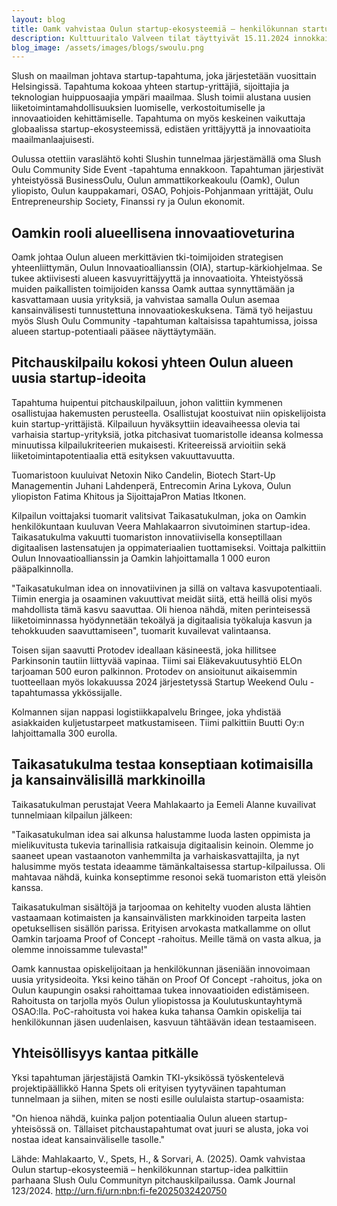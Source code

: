 ```yaml
---
layout: blog
title: Oamk vahvistaa Oulun startup-ekosysteemiä – henkilökunnan startup-idea palkittiin parhaana Slush Oulu Communityn pitchauskilpailussa
description: Kulttuuritalo Valveen tilat täyttyivät 15.11.2024 innokkaista kasvuyrittäjistä, opiskelijoista ja yrityselämän asiantuntijoista, kun Slush Oulu Community Side Event -tapahtuma kokosi yhteen alueen startup-kentän parhaat ideat ja verkostoitumisesta kiinnostuneet osallistujat. Tapahtuma tarjosi inspiroivia puheenvuoroja, käytännön oppia ja unohtumatonta kilpailujännitystä – kaikki kansainvälisen startup-kulttuurin hengessä.
blog_image: /assets/images/blogs/swoulu.png
---
```

Slush on maailman johtava startup-tapahtuma, joka järjestetään vuosittain Helsingissä. Tapahtuma kokoaa yhteen startup-yrittäjiä, sijoittajia ja teknologian huippuosaajia ympäri maailmaa. Slush toimii alustana uusien liiketoimintamahdollisuuksien luomiselle, verkostoitumiselle ja innovaatioiden kehittämiselle. Tapahtuma on myös keskeinen vaikuttaja globaalissa startup-ekosysteemissä, edistäen yrittäjyyttä ja innovaatioita maailmanlaajuisesti.

Oulussa otettiin varaslähtö kohti Slushin tunnelmaa järjestämällä oma Slush Oulu Community Side Event -tapahtuma ennakkoon. Tapahtuman järjestivät yhteistyössä BusinessOulu, Oulun ammattikorkeakoulu (Oamk), Oulun yliopisto, Oulun kauppakamari, OSAO, Pohjois-Pohjanmaan yrittäjät, Oulu Entrepreneurship Society, Finanssi ry ja Oulun ekonomit.

## Oamkin rooli alueellisena innovaatioveturina

Oamk johtaa Oulun alueen merkittävien tki-toimijoiden strategisen yhteenliittymän, Oulun Innovaatioallianssin (OIA), startup-kärkiohjelmaa. Se tukee aktiivisesti alueen kasvuyrittäjyyttä ja innovaatioita. Yhteistyössä muiden paikallisten toimijoiden kanssa Oamk auttaa synnyttämään ja kasvattamaan uusia yrityksiä, ja vahvistaa samalla Oulun asemaa kansainvälisesti tunnustettuna innovaatiokeskuksena. Tämä työ heijastuu myös Slush Oulu Community -tapahtuman kaltaisissa tapahtumissa, joissa alueen startup-potentiaali pääsee näyttäytymään.

## Pitchauskilpailu kokosi yhteen Oulun alueen uusia startup-ideoita

Tapahtuma huipentui pitchauskilpailuun, johon valittiin kymmenen osallistujaa hakemusten perusteella. Osallistujat koostuivat niin opiskelijoista kuin startup-yrittäjistä. Kilpailuun hyväksyttiin ideavaiheessa olevia tai varhaisia startup-yrityksiä, jotka pitchasivat tuomaristolle ideansa kolmessa minuutissa kilpailukriteerien mukaisesti. Kriteereissä arvioitiin sekä liiketoimintapotentiaalia että esityksen vakuuttavuutta.

Tuomaristoon kuuluivat Netoxin Niko Candelin, Biotech Start-Up Managementin Juhani Lahdenperä, Entrecomin Arina Lykova, Oulun yliopiston Fatima Khitous ja SijoittajaPron Matias Itkonen.

Kilpailun voittajaksi tuomarit valitsivat Taikasatukulman, joka on Oamkin henkilökuntaan kuuluvan Veera Mahlakaarron sivutoiminen startup-idea. Taikasatukulma vakuutti tuomariston innovatiivisella konseptillaan digitaalisen lastensatujen ja oppimateriaalien tuottamiseksi. Voittaja palkittiin Oulun Innovaatioallianssin ja Oamkin lahjoittamalla 1 000 euron pääpalkinnolla.

"Taikasatukulman idea on innovatiivinen ja sillä on valtava kasvupotentiaali. Tiimin energia ja osaaminen vakuuttivat meidät siitä, että heillä olisi myös mahdollista tämä kasvu saavuttaa. Oli hienoa nähdä, miten perinteisessä liiketoiminnassa hyödynnetään tekoälyä ja digitaalisia työkaluja kasvun ja tehokkuuden saavuttamiseen", tuomarit kuvailevat valintaansa.

Toisen sijan saavutti Protodev ideallaan käsineestä, joka hillitsee Parkinsonin tautiin liittyvää vapinaa. Tiimi sai Eläkevakuutusyhtiö ELOn tarjoaman 500 euron palkinnon. Protodev on ansioitunut aikaisemmin tuotteellaan myös lokakuussa 2024 järjestetyssä Startup Weekend Oulu -tapahtumassa ykkössijalle.

Kolmannen sijan nappasi logistiikkapalvelu Bringee, joka yhdistää asiakkaiden kuljetustarpeet matkustamiseen. Tiimi palkittiin Buutti Oy:n lahjoittamalla 300 eurolla.

## Taikasatukulma testaa konseptiaan kotimaisilla ja kansainvälisillä markkinoilla 

Taikasatukulman perustajat Veera Mahlakaarto ja Eemeli Alanne kuvailivat tunnelmiaan kilpailun jälkeen:

"Taikasatukulman idea sai alkunsa halustamme luoda lasten oppimista ja mielikuvitusta tukevia tarinallisia ratkaisuja digitaalisin keinoin. Olemme jo saaneet upean vastaanoton vanhemmilta ja varhaiskasvattajilta, ja nyt halusimme myös testata ideaamme tämänkaltaisessa startup-kilpailussa. Oli mahtavaa nähdä, kuinka konseptimme resonoi sekä tuomariston että yleisön kanssa.

Taikasatukulman sisältöjä ja tarjoomaa on kehitelty vuoden alusta lähtien vastaamaan kotimaisten ja kansainvälisten markkinoiden tarpeita lasten opetuksellisen sisällön parissa. Erityisen arvokasta matkallamme on ollut Oamkin tarjoama Proof of Concept -rahoitus. Meille tämä on vasta alkua, ja olemme innoissamme tulevasta!"

Oamk kannustaa opiskelijoitaan ja henkilökunnan jäseniään innovoimaan uusia yritysideoita. Yksi keino tähän on Proof Of Concept -rahoitus, joka on Oulun kaupungin osaksi rahoittamaa tukea innovaatioiden edistämiseen. Rahoitusta on tarjolla myös Oulun yliopistossa ja Koulutuskuntayhtymä OSAO:lla. PoC-rahoitusta voi hakea kuka tahansa Oamkin opiskelija tai henkilökunnan jäsen uudenlaisen, kasvuun tähtäävän idean testaamiseen.

## Yhteisöllisyys kantaa pitkälle

Yksi tapahtuman järjestäjistä Oamkin TKI-yksikössä työskentelevä projektipäällikkö Hanna Spets oli erityisen tyytyväinen tapahtuman tunnelmaan ja siihen, miten se nosti esille oululaista startup-osaamista:

"On hienoa nähdä, kuinka paljon potentiaalia Oulun alueen startup-yhteisössä on. Tällaiset pitchaustapahtumat ovat juuri se alusta, joka voi nostaa ideat kansainväliselle tasolle."

Lähde: Mahlakaarto, V., Spets, H., & Sorvari, A. (2025). Oamk vahvistaa Oulun startup-ekosysteemiä – henkilökunnan startup-idea palkittiin parhaana Slush Oulu Communityn pitchauskilpailussa. Oamk Journal 123/2024. http://urn.fi/urn:nbn:fi-fe2025032420750
